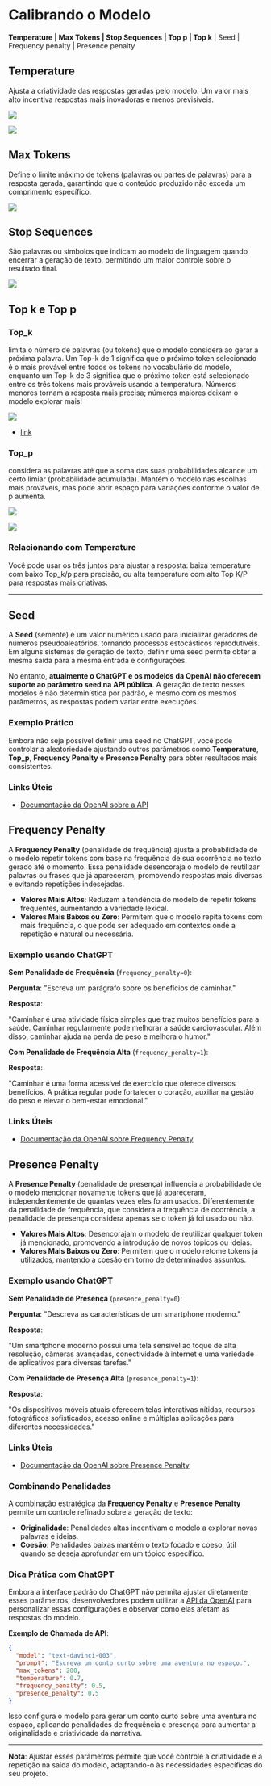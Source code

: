 # Calibrando o Modelo

**Temperature | Max Tokens | Stop Sequences | Top p | Top k** | Seed | Frequency penalty | Presence penalty

## Temperature
Ajusta a criatividade das respostas geradas pelo modelo. Um valor mais alto incentiva respostas mais inovadoras e menos previsíveis.

![](https://blogdozouza.wordpress.com/wp-content/uploads/2024/11/screenshot_32.png)

![](https://blogdozouza.wordpress.com/wp-content/uploads/2024/11/screenshot_33.png)


## Max Tokens
Define o limite máximo de tokens (palavras ou partes de palavras) para a resposta gerada, garantindo que o conteúdo produzido não exceda um comprimento específico.

![](https://blogdozouza.wordpress.com/wp-content/uploads/2024/11/screenshot_35.png)


## Stop Sequences
São palavras ou símbolos que indicam ao modelo de linguagem quando encerrar a geração de texto, permitindo um maior controle sobre o resultado final.

![](https://blogdozouza.wordpress.com/wp-content/uploads/2024/11/screenshot_37.png)

## Top k e Top p
### Top_k
limita o número de palavras (ou tokens) que o modelo considera ao gerar a próxima palavra.
Um Top-k de 1 significa que o próximo token selecionado é o mais provável entre todos os tokens no vocabulário do modelo, enquanto um Top-k de 3 significa que o próximo token está selecionado entre os três tokens mais prováveis usando a temperatura.
Números menores tornam a resposta mais precisa; números maiores deixam o modelo explorar mais!

![](https://blogdozouza.wordpress.com/wp-content/uploads/2024/11/screenshot_38.png)
- [link](https://cloud.google.com/vertex-ai/generative-ai/docs/model-reference/gemini?hl=pt-br)

### Top_p
considera as palavras até que a soma das suas probabilidades alcance um certo limiar (probabilidade acumulada).
Mantém o modelo nas escolhas mais prováveis, mas pode abrir espaço para variações conforme o valor de p aumenta.

![](https://blogdozouza.wordpress.com/wp-content/uploads/2024/11/screenshot_39.png)

![](https://blogdozouza.wordpress.com/wp-content/uploads/2024/11/screenshot_40.png)

### Relacionando com Temperature
Você pode usar os três juntos para ajustar a resposta: baixa temperature com baixo Top_k/p para precisão, ou alta temperature com alto Top K/P para respostas mais criativas.

---
## Seed

A **Seed** (semente) é um valor numérico usado para inicializar geradores de números pseudoaleatórios, tornando processos estocásticos reprodutíveis. Em alguns sistemas de geração de texto, definir uma seed permite obter a mesma saída para a mesma entrada e configurações.

No entanto, **atualmente o ChatGPT e os modelos da OpenAI não oferecem suporte ao parâmetro seed na API pública**. A geração de texto nesses modelos é não determinística por padrão, e mesmo com os mesmos parâmetros, as respostas podem variar entre execuções.

### Exemplo Prático

Embora não seja possível definir uma seed no ChatGPT, você pode controlar a aleatoriedade ajustando outros parâmetros como **Temperature**, **Top_p**, **Frequency Penalty** e **Presence Penalty** para obter resultados mais consistentes.

### Links Úteis

- [Documentação da OpenAI sobre a API](https://platform.openai.com/docs/api-reference/introduction)

## Frequency Penalty

A **Frequency Penalty** (penalidade de frequência) ajusta a probabilidade de o modelo repetir tokens com base na frequência de sua ocorrência no texto gerado até o momento. Essa penalidade desencoraja o modelo de reutilizar palavras ou frases que já apareceram, promovendo respostas mais diversas e evitando repetições indesejadas.

- **Valores Mais Altos**: Reduzem a tendência do modelo de repetir tokens frequentes, aumentando a variedade lexical.
- **Valores Mais Baixos ou Zero**: Permitem que o modelo repita tokens com mais frequência, o que pode ser adequado em contextos onde a repetição é natural ou necessária.

### Exemplo usando ChatGPT

**Sem Penalidade de Frequência** (`frequency_penalty=0`):

**Pergunta**: "Escreva um parágrafo sobre os benefícios de caminhar."

**Resposta**:

"Caminhar é uma atividade física simples que traz muitos benefícios para a saúde. Caminhar regularmente pode melhorar a saúde cardiovascular. Além disso, caminhar ajuda na perda de peso e melhora o humor."

**Com Penalidade de Frequência Alta** (`frequency_penalty=1`):

**Resposta**:

"Caminhar é uma forma acessível de exercício que oferece diversos benefícios. A prática regular pode fortalecer o coração, auxiliar na gestão do peso e elevar o bem-estar emocional."

### Links Úteis

- [Documentação da OpenAI sobre Frequency Penalty](https://platform.openai.com/docs/api-reference/parameter-details)

## Presence Penalty

A **Presence Penalty** (penalidade de presença) influencia a probabilidade de o modelo mencionar novamente tokens que já apareceram, independentemente de quantas vezes eles foram usados. Diferentemente da penalidade de frequência, que considera a frequência de ocorrência, a penalidade de presença considera apenas se o token já foi usado ou não.

- **Valores Mais Altos**: Desencorajam o modelo de reutilizar qualquer token já mencionado, promovendo a introdução de novos tópicos ou ideias.
- **Valores Mais Baixos ou Zero**: Permitem que o modelo retome tokens já utilizados, mantendo a coesão em torno de determinados assuntos.

### Exemplo usando ChatGPT

**Sem Penalidade de Presença** (`presence_penalty=0`):

**Pergunta**: "Descreva as características de um smartphone moderno."

**Resposta**:

"Um smartphone moderno possui uma tela sensível ao toque de alta resolução, câmeras avançadas, conectividade à internet e uma variedade de aplicativos para diversas tarefas."

**Com Penalidade de Presença Alta** (`presence_penalty=1`):

**Resposta**:

"Os dispositivos móveis atuais oferecem telas interativas nítidas, recursos fotográficos sofisticados, acesso online e múltiplas aplicações para diferentes necessidades."

### Links Úteis

- [Documentação da OpenAI sobre Presence Penalty](https://platform.openai.com/docs/api-reference/parameter-details)

### Combinando Penalidades

A combinação estratégica da **Frequency Penalty** e **Presence Penalty** permite um controle refinado sobre a geração de texto:

- **Originalidade**: Penalidades altas incentivam o modelo a explorar novas palavras e ideias.
- **Coesão**: Penalidades baixas mantêm o texto focado e coeso, útil quando se deseja aprofundar em um tópico específico.

### Dica Prática com ChatGPT

Embora a interface padrão do ChatGPT não permita ajustar diretamente esses parâmetros, desenvolvedores podem utilizar a [API da OpenAI](https://platform.openai.com/docs/api-reference/completions/create) para personalizar essas configurações e observar como elas afetam as respostas do modelo.

**Exemplo de Chamada de API**:

```json
{
  "model": "text-davinci-003",
  "prompt": "Escreva um conto curto sobre uma aventura no espaço.",
  "max_tokens": 200,
  "temperature": 0.7,
  "frequency_penalty": 0.5,
  "presence_penalty": 0.5
}
```

Isso configura o modelo para gerar um conto curto sobre uma aventura no espaço, aplicando penalidades de frequência e presença para aumentar a originalidade e criatividade da narrativa.

---

**Nota**: Ajustar esses parâmetros permite que você controle a criatividade e a repetição na saída do modelo, adaptando-o às necessidades específicas do seu projeto.
